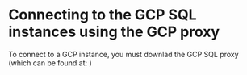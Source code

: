 # Connecting to the GCP SQL instances using the GCP proxy

To connect to a GCP instance, you must downlad the GCP SQL proxy (which can be found at: )
